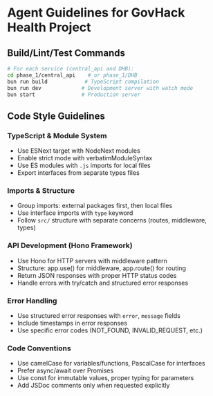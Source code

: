 # Agent Guidelines for GovHack Health Project

## Build/Lint/Test Commands
```bash
# For each service (central_api and DHB):
cd phase_1/central_api    # or phase_1/DHB
bun run build            # TypeScript compilation
bun run dev             # Development server with watch mode
bun start               # Production server
```

## Code Style Guidelines

### TypeScript & Module System
- Use ESNext target with NodeNext modules
- Enable strict mode with verbatimModuleSyntax
- Use ES modules with `.js` imports for local files
- Export interfaces from separate types files

### Imports & Structure
- Group imports: external packages first, then local files
- Use interface imports with `type` keyword
- Follow `src/` structure with separate concerns (routes, middleware, types)

### API Development (Hono Framework)
- Use Hono for HTTP servers with middleware pattern
- Structure: app.use() for middleware, app.route() for routing
- Return JSON responses with proper HTTP status codes
- Handle errors with try/catch and structured error responses

### Error Handling
- Use structured error responses with `error`, `message` fields
- Include timestamps in error responses
- Use specific error codes (NOT_FOUND, INVALID_REQUEST, etc.)

### Code Conventions
- Use camelCase for variables/functions, PascalCase for interfaces
- Prefer async/await over Promises
- Use const for immutable values, proper typing for parameters
- Add JSDoc comments only when requested explicitly